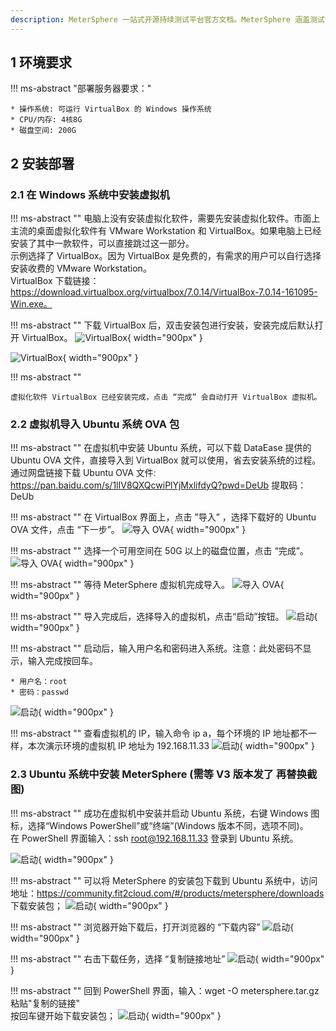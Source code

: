 ```yaml
---
description: MeterSphere 一站式开源持续测试平台官方文档。MeterSphere 涵盖测试管理、接口测试、UI 测试和性能测试等功能，全面兼容 JMeter、Selenium 等主流开源标准，有效助力开发和测试团队充分利用云弹性进行高度可 扩展的自动化测试，加速高质量的软件交付。
---
```


## 1 环境要求
!!! ms-abstract "部署服务器要求："

    * 操作系统: 可运行 VirtualBox 的 Windows 操作系统
    * CPU/内存: 4核8G
    * 磁盘空间: 200G

## 2 安装部署
### 2.1 在 Windows 系统中安装虚拟机
!!! ms-abstract ""
	电脑上没有安装虚拟化软件，需要先安装虚拟化软件。市面上主流的桌面虚拟化软件有 VMware Workstation 和 VirtualBox。如果电脑上已经安装了其中一款软件，可以直接跳过这一部分。  
	示例选择了 VirtualBox。因为 VirtualBox 是免费的，有需求的用户可以自行选择安装收费的 VMware Workstation。  
	VirtualBox 下载链接：https://download.virtualbox.org/virtualbox/7.0.14/VirtualBox-7.0.14-161095-Win.exe。

!!! ms-abstract ""
	下载 VirtualBox 后，双击安装包进行安装，安装完成后默认打开 VirtualBox。
![VirtualBox](../img/installation/windows/ova部署安装VirtualBox1.png){ width="900px" }

![VirtualBox](../img/installation/windows/ova部署安装VirtualBox2.png){ width="900px" }

!!! ms-abstract ""

	虚拟化软件 VirtualBox 已经安装完成，点击 “完成” 会自动打开 VirtualBox 虚拟机。

### 2.2  虚拟机导入 Ubuntu 系统 OVA 包
!!! ms-abstract ""
	在虚拟机中安装 Ubuntu 系统，可以下载 DataEase 提供的 Ubuntu OVA 文件，直接导入到 VirtualBox 就可以使用，省去安装系统的过程。  
	通过网盘链接下载 Ubuntu OVA 文件: https://pan.baidu.com/s/1lIV8QXQcwiPlYjMxlifdyQ?pwd=DeUb  提取码：DeUb

!!! ms-abstract ""
	在 VirtualBox 界面上，点击 ”导入” ，选择下载好的 Ubuntu OVA 文件，点击 “下一步”。
![导入 OVA](../img/installation/windows/导入Ubuntu镜像.png){ width="900px" }

!!! ms-abstract ""
	选择一个可用空间在 50G 以上的磁盘位置，点击 “完成”。
![导入 OVA](../img/installation/windows/选择磁盘空间.png){ width="900px" }

!!! ms-abstract ""
	等待 MeterSphere 虚拟机完成导入。
![导入 OVA](../img/installation/windows/等待完成OVA导入.png){ width="900px" }

!!! ms-abstract ""
	导入完成后，选择导入的虚拟机，点击“启动”按钮。
![启动](../img/installation/windows/虚拟机导入完成.png){ width="900px" }

!!! ms-abstract ""
	启动后，输入用户名和密码进入系统。注意：此处密码不显示，输入完成按回车。

	* 用户名：root
    * 密码：passwd

![启动](../img/installation/windows/启动虚拟机输入密码.png){ width="900px" }

!!! ms-abstract ""
	查看虚拟机的 IP，输入命令 ip a，每个环境的 IP 地址都不一样，本次演示环境的虚拟机 IP 地址为 192.168.11.33
![启动](../img/installation/windows/查看虚拟机IP.png){ width="900px" }

### 2.3  Ubuntu 系统中安装 MeterSphere (需等 V3 版本发了 再替换截图)
!!! ms-abstract ""
	成功在虚拟机中安装并启动 Ubuntu 系统，右键 Windows 图标，选择“Windows PowerShell”或“终端”(Windows 版本不同，选项不同)。      
	在 PowerShell 界面输入：ssh root@192.168.11.33 登录到 Ubuntu 系统。

![启动](../img/installation/windows/powershell.png){ width="900px" }

!!! ms-abstract ""
	可以将 MeterSphere 的安装包下载到 Ubuntu 系统中，访问地址：https://community.fit2cloud.com/#/products/metersphere/downloads 下载安装包；
![启动](../img/installation/windows/下载安装包.png){ width="900px" }

!!! ms-abstract ""
	浏览器开始下载后，打开浏览器的 “下载内容”
![启动](../img/installation/windows/下载内容.png){ width="900px" }

!!! ms-abstract ""
	右击下载任务，选择 “复制链接地址”
![启动](../img/installation/windows/复制地址.png){ width="900px" }

!!! ms-abstract ""
	回到 PowerShell 界面，输入：wget -O metersphere.tar.gz 粘贴"复制的链接"<br>
	按回车键开始下载安装包；
![启动](../img/installation/windows/粘贴复制链接.png){ width="900px" }






